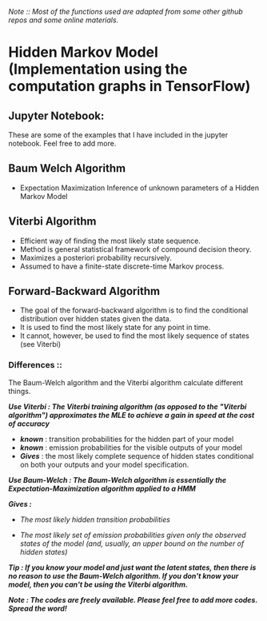 *Note :: Most of the functions used are adapted from some other github repos and some online materials.*


# Hidden Markov Model (Implementation using the computation graphs in TensorFlow)

## Jupyter Notebook:
These are some of the examples that I have included in the jupyter notebook. Feel free to add more.

## Baum Welch Algorithm
* Expectation Maximization Inference of unknown parameters of a Hidden Markov Model

## Viterbi Algorithm
* Efficient way of finding the most likely state sequence.
* Method is general statistical framework of compound decision theory. 
* Maximizes a posteriori probability recursively.
* Assumed to have a finite-state discrete-time Markov process.

## Forward-Backward Algorithm
* The goal of the forward-backward algorithm is to find the conditional distribution over hidden states given the data.
* It is used to find the most likely state for any point in time.
* It cannot, however, be used to find the most likely sequence of states (see Viterbi)

### Differences ::
The Baum-Welch algorithm and the Viterbi algorithm calculate different things.

***Use Viterbi : The Viterbi training algorithm (as opposed to the "Viterbi algorithm") approximates the MLE to achieve a gain in speed at the cost of accuracy***
 * ***known*** : transition probabilities for the hidden part of your model
 * ***known*** : emission probabilities for the visible outputs of your model
 * ***Gives*** : the most likely complete sequence of hidden states conditional on both your outputs and your model specification.


 ***Use Baum-Welch :  The Baum-Welch algorithm is essentially the Expectation-Maximization algorithm applied to a HMM***

***Gives :***  
* *The most likely hidden transition probabilities*

* *The most likely set of emission probabilities given only the observed states of the model (and, usually, an upper bound on the number of hidden states)*

***Tip : If you know your model and just want the latent states, then there is no reason to use the Baum-Welch algorithm. 
If you don't know your model, then you can't be using the Viterbi algorithm.***


***Note : The codes are freely available. Please feel free to add more codes. Spread the word!***
